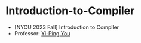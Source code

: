 # Introduction-to-Compiler
* [NYCU 2023 Fall] Introduction to Compiler
* Professor: [Yi-Ping You](https://www.cs.nycu.edu.tw/members/detail/ypyou)

